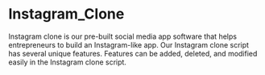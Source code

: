 # Instagram_Clone
Instagram clone is our pre-built social media app software that helps entrepreneurs to build an Instagram-like app. Our Instagram clone script has several unique features. Features can be added, deleted, and modified easily in the Instagram clone script.
